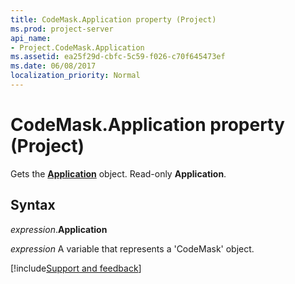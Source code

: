 ```yaml
---
title: CodeMask.Application property (Project)
ms.prod: project-server
api_name:
- Project.CodeMask.Application
ms.assetid: ea25f29d-cbfc-5c59-f026-c70f645473ef
ms.date: 06/08/2017
localization_priority: Normal
---
```



# CodeMask.Application property (Project)

Gets the  **[Application](Project.Application.md)** object. Read-only **Application**.


## Syntax

_expression_.**Application**

_expression_ A variable that represents a 'CodeMask' object.

[!include[Support and feedback](~/includes/feedback-boilerplate.md)]